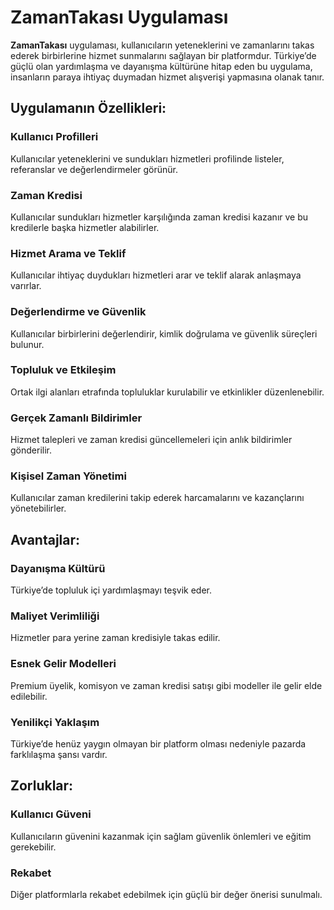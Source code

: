 # ZamanTakası Uygulaması

**ZamanTakası** uygulaması, kullanıcıların yeteneklerini ve zamanlarını takas ederek birbirlerine hizmet sunmalarını sağlayan bir platformdur. Türkiye’de güçlü olan yardımlaşma ve dayanışma kültürüne hitap eden bu uygulama, insanların paraya ihtiyaç duymadan hizmet alışverişi yapmasına olanak tanır.

## Uygulamanın Özellikleri:

### Kullanıcı Profilleri
Kullanıcılar yeteneklerini ve sundukları hizmetleri profilinde listeler, referanslar ve değerlendirmeler görünür.

### Zaman Kredisi
Kullanıcılar sundukları hizmetler karşılığında zaman kredisi kazanır ve bu kredilerle başka hizmetler alabilirler.

### Hizmet Arama ve Teklif
Kullanıcılar ihtiyaç duydukları hizmetleri arar ve teklif alarak anlaşmaya varırlar.

### Değerlendirme ve Güvenlik
Kullanıcılar birbirlerini değerlendirir, kimlik doğrulama ve güvenlik süreçleri bulunur.

### Topluluk ve Etkileşim
Ortak ilgi alanları etrafında topluluklar kurulabilir ve etkinlikler düzenlenebilir.

### Gerçek Zamanlı Bildirimler
Hizmet talepleri ve zaman kredisi güncellemeleri için anlık bildirimler gönderilir.

### Kişisel Zaman Yönetimi
Kullanıcılar zaman kredilerini takip ederek harcamalarını ve kazançlarını yönetebilirler.

## Avantajlar:

### Dayanışma Kültürü
Türkiye’de topluluk içi yardımlaşmayı teşvik eder.

### Maliyet Verimliliği
Hizmetler para yerine zaman kredisiyle takas edilir.

### Esnek Gelir Modelleri
Premium üyelik, komisyon ve zaman kredisi satışı gibi modeller ile gelir elde edilebilir.

### Yenilikçi Yaklaşım
Türkiye’de henüz yaygın olmayan bir platform olması nedeniyle pazarda farklılaşma şansı vardır.

## Zorluklar:

### Kullanıcı Güveni
Kullanıcıların güvenini kazanmak için sağlam güvenlik önlemleri ve eğitim gerekebilir.

### Rekabet
Diğer platformlarla rekabet edebilmek için güçlü bir değer önerisi sunulmalı.
